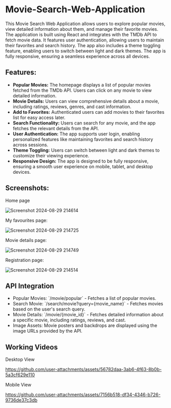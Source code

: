 # Movie-Search-Web-Application
<p>This Movie Search Web Application allows users to explore popular movies, view detailed information about them, and manage their favorite movies. The application is built using React and integrates with the TMDb API to fetch movie data. It features user authentication, allowing users to maintain their favorites and search history. The app also includes a theme toggling feature, enabling users to switch between light and dark themes. The app is fully responsive, ensuring a seamless experience across all devices.</p>
<h2>Features:</h2>
<ul>
  <li><b>Popular Movies:</b> The homepage displays a list of popular movies fetched from the TMDb API. Users can click on any movie to view detailed information.</li>
  <li><b>Movie Details:</b> Users can view comprehensive details about a movie, including ratings, reviews, genres, and cast information.</li>
  <li><b>Add to Favorites:</b> Authenticated users can add movies to their favorites list for easy access later.</li>
  <li><b>Search Functionality:</b> Users can search for any movie, and the app fetches the relevant details from the API.</li>
  <li><b>User Authentication:</b> The app supports user login, enabling personalized features like maintaining favorites and search history across sessions.</li>
  <li><b>Theme Toggling:</b> Users can switch between light and dark themes to customize their viewing experience.</li>
  <li><b>Responsive Design:</b> The app is designed to be fully responsive, ensuring a smooth user experience on mobile, tablet, and desktop devices.</li>
</ul>
<h2>Screenshots:</h2>

<p>Home page</p>

![Screenshot 2024-08-29 214614](https://github.com/user-attachments/assets/ea0b8c48-17e4-4147-9bac-e3b6fae5801a)

<p>My favourites page:</p>

![Screenshot 2024-08-29 214725](https://github.com/user-attachments/assets/8a10ff44-9364-47d9-ad91-6be1a931f602)

<p>Movie details page:</p>

![Screenshot 2024-08-29 214749](https://github.com/user-attachments/assets/0922749a-0e5d-451e-9d04-67b295e94ccf)


<p>Registration page:</p>

![Screenshot 2024-08-29 214514](https://github.com/user-attachments/assets/201217b2-9308-4d43-83cc-fe81bbcec79a)

<h2>API Integration</h2>
<ul>
  <li>Popular Movies: `/movie/popular` - Fetches a list of popular movies.</li>
  <li>Search Movie: `/search/movie?query={movie_name}` - Fetches movies based on the user's search query.</li>
  <li>Movie Details: `/movie/{movie_id}` - Fetches detailed information about a specific movie, including ratings, reviews, and cast.</li>
  <li>Image Assets: Movie posters and backdrops are displayed using the image URLs provided by the API.</li>
</ul>

<h2>Working Videos</h2>

<p>Desktop View</p>


https://github.com/user-attachments/assets/56782daa-3ab6-4f63-8b0b-5a3cf629e110


<p>Mobile View</p>



https://github.com/user-attachments/assets/7156b518-df34-4346-b726-9736de37c3db


